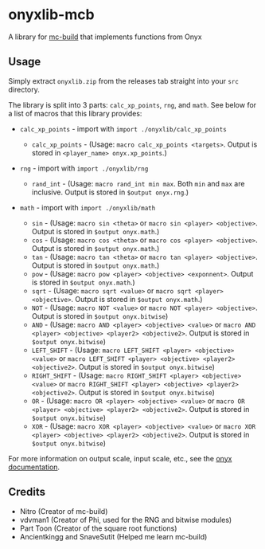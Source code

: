 # onyxlib-mcb
A library for [mc-build](https://github.com/mc-build/mc-build) that implements functions from Onyx


## Usage
Simply extract `onyxlib.zip` from the releases tab straight into your `src` directory.

The library is split into 3 parts: `calc_xp_points`, `rng`, and `math`.
See below for a list of macros that this library provides:

* `calc_xp_points` - import with `import ./onyxlib/calc_xp_points`
  * `calc_xp_points` - (Usage: `macro calc_xp_points <targets>`. Output is stored in `<player_name> onyx.xp_points`.)
  
* `rng` - import with `import ./onyxlib/rng`
  * `rand_int` - (Usage: `macro rand_int min max`. Both `min` and `max` are inclusive. Output is stored in `$output onyx.rng`.)
  
* `math` - import with `import ./onyxlib/math`
  * `sin` - (Usage: `macro sin <theta>` or `macro sin <player> <objective>`. Output is stored in `$output onyx.math`.)
  * `cos` - (Usage: `macro cos <theta>` or `macro cos <player> <objective>`. Output is stored in `$output onyx.math`.)
  * `tan` - (Usage: `macro tan <theta>` or `macro tan <player> <objective>`. Output is stored in `$output onyx.math`.)
  * `pow` - (Usage: `macro pow <player> <objective> <exponnent>`. Output is stored in `$output onyx.math`.)
  * `sqrt` - (Usage: `macro sqrt <value>` or `macro sqrt <player> <objective>`. Output is stored in `$output onyx.math`.)
  * `NOT` - (Usage: `macro NOT <value>` or `macro NOT <player> <objective>`. Output is stored in `$output onyx.bitwise`)
  * `AND` - (Usage: `macro AND <player> <objective> <value>` or `macro AND <player> <objective> <player2> <objective2>`. Output is stored in `$output onyx.bitwise`)
  * `LEFT_SHIFT` - (Usage: `macro LEFT_SHIFT <player> <objective> <value>` or `macro LEFT_SHIFT <player> <objective> <player2> <objective2>`. Output is stored in `$output onyx.bitwise`)
  * `RIGHT_SHIFT` - (Usage: `macro RIGHT_SHIFT <player> <objective> <value>` or `macro RIGHT_SHIFT <player> <objective> <player2> <objective2>`. Output is stored in `$output onyx.bitwise`)
  * `OR` - (Usage: `macro OR <player> <objective> <value>` or `macro OR <player> <objective> <player2> <objective2>`. Output is stored in `$output onyx.bitwise`)
  * `XOR` - (Usage: `macro XOR <player> <objective> <value>` or `macro XOR <player> <objective> <player2> <objective2>`. Output is stored in `$output onyx.bitwise`)

For more information on output scale, input scale, etc., see the [onyx documentation](https://doublefelix.cf/onyx_docs/).

## Credits
* Nitro (Creator of mc-build)
* vdvman1 (Creator of Phi, used for the RNG and bitwise modules)
* Part Toon (Creator of the square root functions)
* Ancientkingg and SnaveSutit (Helped me learn mc-build)
